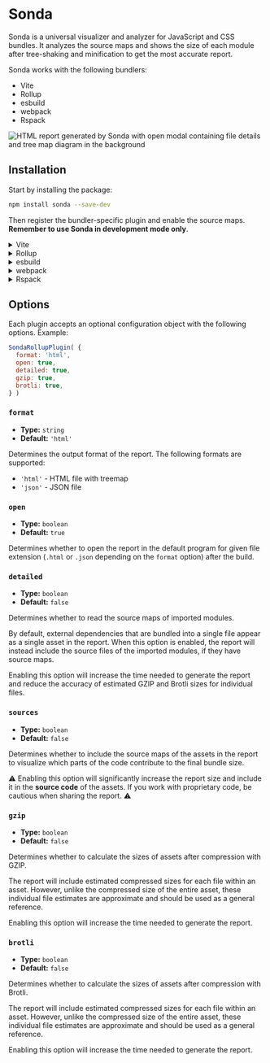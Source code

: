 # Sonda

Sonda is a universal visualizer and analyzer for JavaScript and CSS bundles. It analyzes the source maps and shows the size of each module after tree-shaking and minification to get the most accurate report.

Sonda works with the following bundlers:

* Vite
* Rollup
* esbuild
* webpack
* Rspack

![HTML report generated by Sonda with open modal containing file details and tree map diagram in the background](https://raw.githubusercontent.com/filipsobol/sonda/refs/heads/main/docs/public/details.png)

## Installation

Start by installing the package:

```bash
npm install sonda --save-dev
```

Then register the bundler-specific plugin and enable the source maps. **Remember to use Sonda in development mode only**.

<details>
<summary>Vite</summary>

```javascript
// vite.config.js

import { defineConfig } from 'vite';
import { SondaRollupPlugin } from 'sonda';

export default defineConfig( {
  plugins: [
    SondaRollupPlugin(),
  ],
  build: {
    sourcemap: true
  }
} );
```

</details>

<details>
<summary>Rollup</summary>

```javascript
// rollup.config.js

import { defineConfig } from 'rollup';
import { SondaRollupPlugin } from 'sonda';

export default defineConfig( {
  output: {
    // Other options are skipped for brevity
    sourcemap: true,
  },
  plugins: [
    SondaRollupPlugin(),
  ]
} );
```

Some Rollup plugins may not support source maps by default. Check their documentation to enable them. Examples for `@rollup/plugin-commonjs` and `rollup-plugin-styles` are shown below.

```javascript
commonjs( {
  sourceMap: true,
} ),
styles( {
  mode: 'extract',
  sourceMap: true,
} )
```

</details>

<details>
<summary>esbuild</summary>

```javascript
import { build } from 'esbuild';
import { SondaEsbuildPlugin } from 'sonda';

build( {
  sourcemap: true,
  plugins: [
    SondaEsbuildPlugin()
  ]
} );
```

Unlike for other bundlers, the esbuild plugin relies not only on source maps but also on the metafile. The plugin should automatically enable the metafile option for you, but if you get the error, be sure to enable it manually (`metafile: true`).

</details>

<details>
<summary>webpack</summary>

```javascript
// webpack.config.js

const { SondaWebpackPlugin } = require( 'sonda' );

module.exports = {
  devtool: 'source-map',
  plugins: [
    new SondaWebpackPlugin(),
  ],
};
```

Internally, Sonda changes the default webpack configuration to output absolute paths in the source maps instead of using the `webpack://` protocol (`devtoolModuleFilenameTemplate: '[absolute-resource-path]'`).

</details>

<details>
<summary>Rspack</summary>

```javascript
// rspack.config.js

import { SondaWebpackPlugin } from 'sonda';

export default {
  devtool: 'source-map',
  plugins: [
    new SondaWebpackPlugin(),
  ],
};
```

Internally, Sonda changes the default Rspack configuration to output absolute paths in the source maps instead of using the `webpack://` protocol (`devtoolModuleFilenameTemplate: '[absolute-resource-path]'`).

</details>

## Options

Each plugin accepts an optional configuration object with the following options. Example:

```javascript
SondaRollupPlugin( {
  format: 'html',
  open: true,
  detailed: true,
  gzip: true,
  brotli: true,
} )
```

### `format`

* **Type:** `string`
* **Default:** `'html'`

Determines the output format of the report. The following formats are supported:

* `'html'` - HTML file with treemap
* `'json'` - JSON file

### `open`

* **Type:** `boolean`
* **Default:** `true`

Determines whether to open the report in the default program for given file extension (`.html` or `.json` depending on the `format` option) after the build.

### `detailed`

* **Type:** `boolean`
* **Default:** `false`

Determines whether to read the source maps of imported modules.

By default, external dependencies that are bundled into a single file appear as a single asset in the report. When this option is enabled, the report will instead include the source files of the imported modules, if they have source maps.

Enabling this option will increase the time needed to generate the report and reduce the accuracy of estimated GZIP and Brotli sizes for individual files.

### `sources`

* **Type:** `boolean`
* **Default:** `false`

Determines whether to include the source maps of the assets in the report to visualize which parts of the code contribute to the final bundle size.

⚠️ Enabling this option will significantly increase the report size and include it in the **source code** of the assets. If you work with proprietary code, be cautious when sharing the report. ⚠️

### `gzip`

* **Type:** `boolean`
* **Default:** `false`

Determines whether to calculate the sizes of assets after compression with GZIP.

The report will include estimated compressed sizes for each file within an asset. However, unlike the compressed size of the entire asset, these individual file estimates are approximate and should be used as a general reference.

Enabling this option will increase the time needed to generate the report.

### `brotli`

* **Type:** `boolean`
* **Default:** `false`

Determines whether to calculate the sizes of assets after compression with Brotli.

The report will include estimated compressed sizes for each file within an asset. However, unlike the compressed size of the entire asset, these individual file estimates are approximate and should be used as a general reference.

Enabling this option will increase the time needed to generate the report.
